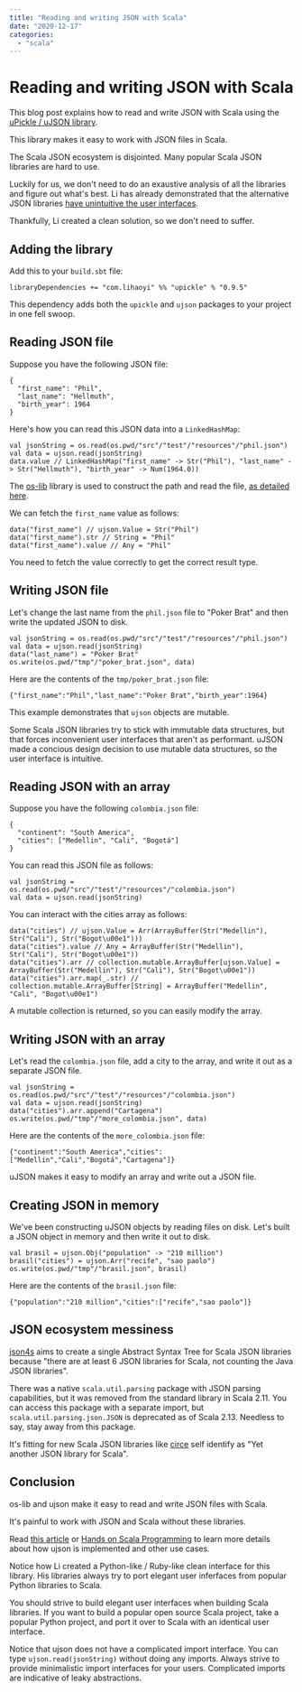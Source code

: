 ```yaml
---
title: "Reading and writing JSON with Scala"
date: "2020-12-17"
categories: 
  - "scala"
---
```


# Reading and writing JSON with Scala

This blog post explains how to read and write JSON with Scala using the [uPickle / uJSON library](https://github.com/lihaoyi/upickle).

This library makes it easy to work with JSON files in Scala.

The Scala JSON ecosystem is disjointed. Many popular Scala JSON libraries are hard to use.

Luckily for us, we don't need to do an exaustive analysis of all the libraries and figure out what's best. Li has already demonstrated that the alternative JSON libraries [have unintuitive the user interfaces](https://www.lihaoyi.com/post/uJsonfastflexibleandintuitiveJSONforScala.html).

Thankfully, Li created a clean solution, so we don't need to suffer.

## Adding the library

Add this to your `build.sbt` file:

```
libraryDependencies += "com.lihaoyi" %% "upickle" % "0.9.5"
```

This dependency adds both the `upickle` and `ujson` packages to your project in one fell swoop.

## Reading JSON file

Suppose you have the following JSON file:

```
{
  "first_name": "Phil",
  "last_name": "Hellmuth",
  "birth_year": 1964
}
```

Here's how you can read this JSON data into a `LinkedHashMap`:

```
val jsonString = os.read(os.pwd/"src"/"test"/"resources"/"phil.json")
val data = ujson.read(jsonString)
data.value // LinkedHashMap("first_name" -> Str("Phil"), "last_name" -> Str("Hellmuth"), "birth_year" -> Num(1964.0))
```

The [os-lib](https://github.com/lihaoyi/os-lib) library is used to construct the path and read the file, [as detailed here](https://mungingdata.com/scala/filesystem-paths-move-copy-list-delete-folders/).

We can fetch the `first_name` value as follows:

```
data("first_name") // ujson.Value = Str("Phil")
data("first_name").str // String = "Phil"
data("first_name").value // Any = "Phil"
```

You need to fetch the value correctly to get the correct result type.

## Writing JSON file

Let's change the last name from the `phil.json` file to "Poker Brat" and then write the updated JSON to disk.

```
val jsonString = os.read(os.pwd/"src"/"test"/"resources"/"phil.json")
val data = ujson.read(jsonString)
data("last_name") = "Poker Brat"
os.write(os.pwd/"tmp"/"poker_brat.json", data)
```

Here are the contents of the `tmp/poker_brat.json` file:

```
{"first_name":"Phil","last_name":"Poker Brat","birth_year":1964}
```

This example demonstrates that `ujson` objects are mutable.

Some Scala JSON libraries try to stick with immutable data structures, but that forces inconvenient user interfaces that aren't as performant. uJSON made a concious design decision to use mutable data structures, so the user interface is intuitive.

## Reading JSON with an array

Suppose you have the following `colombia.json` file:

```
{
  "continent": "South America",
  "cities": ["Medellin", "Cali", "Bogotá"]
}
```

You can read this JSON file as follows:

```
val jsonString = os.read(os.pwd/"src"/"test"/"resources"/"colombia.json")
val data = ujson.read(jsonString)
```

You can interact with the cities array as follows:

```
data("cities") // ujson.Value = Arr(ArrayBuffer(Str("Medellin"), Str("Cali"), Str("Bogot\u00e1")))
data("cities").value // Any = ArrayBuffer(Str("Medellin"), Str("Cali"), Str("Bogot\u00e1"))
data("cities").arr // collection.mutable.ArrayBuffer[ujson.Value] = ArrayBuffer(Str("Medellin"), Str("Cali"), Str("Bogot\u00e1"))
data("cities").arr.map(_.str) // collection.mutable.ArrayBuffer[String] = ArrayBuffer("Medellin", "Cali", "Bogot\u00e1")
```

A mutable collection is returned, so you can easily modify the array.

## Writing JSON with an array

Let's read the `colombia.json` file, add a city to the array, and write it out as a separate JSON file.

```
val jsonString = os.read(os.pwd/"src"/"test"/"resources"/"colombia.json")
val data = ujson.read(jsonString)
data("cities").arr.append("Cartagena")
os.write(os.pwd/"tmp"/"more_colombia.json", data)
```

Here are the contents of the `more_colombia.json` file:

```
{"continent":"South America","cities":["Medellin","Cali","Bogotá","Cartagena"]}
```

uJSON makes it easy to modify an array and write out a JSON file.

## Creating JSON in memory

We've been constructing uJSON objects by reading files on disk. Let's built a JSON object in memory and then write it out to disk.

```
val brasil = ujson.Obj("population" -> "210 million")
brasil("cities") = ujson.Arr("recife", "sao paolo")
os.write(os.pwd/"tmp"/"brasil.json", brasil)
```

Here are the contents of the `brasil.json` file:

```
{"population":"210 million","cities":["recife","sao paolo"]}
```

## JSON ecosystem messiness

[json4s](https://github.com/json4s/json4s) aims to create a single Abstract Syntax Tree for Scala JSON libraries because "there are at least 6 JSON libraries for Scala, not counting the Java JSON libraries".

There was a native `scala.util.parsing` package with JSON parsing capabilities, but it was removed from the standard library in Scala 2.11. You can access this package with a separate import, but `scala.util.parsing.json.JSON` is deprecated as of Scala 2.13. Needless to say, stay away from this package.

It's fitting for new Scala JSON libraries like [circe](https://github.com/circe/circe) self identify as "Yet another JSON library for Scala".

## Conclusion

os-lib and ujson make it easy to read and write JSON files with Scala.

It's painful to work with JSON and Scala without these libraries.

Read [this article](https://www.lihaoyi.com/post/HowtoworkwithJSONinScala.html) or [Hands on Scala Programming](https://www.handsonscala.com/) to learn more details about how ujson is implemented and other use cases.

Notice how Li created a Python-like / Ruby-like clean interface for this library. His libraries always try to port elegant user inferfaces from popular Python libraries to Scala.

You should strive to build elegant user interfaces when building Scala libraries. If you want to build a popular open source Scala project, take a popular Python project, and port it over to Scala with an identical user interface.

Notice that ujson does not have a complicated import interface. You can type `ujson.read(jsonString)` without doing any imports. Always strive to provide minimalistic import interfaces for your users. Complicated imports are indicative of leaky abstractions.
